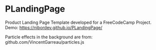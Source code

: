 # PLandingPage
Product Landing Page Template developed for a FreeCodeCamp Project.
Demo: https://nibordev.github.io/PLandingPage/

Particle effects in the background are from: github.com/VincentGarreau/particles.js
